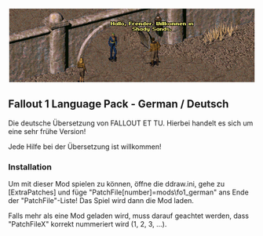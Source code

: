 <p align="center"><img src="fo1_german.png" alt="Fallout 1 German"/></p>

Fallout 1 Language Pack - German / Deutsch
------------------

Die deutsche Übersetzung von FALLOUT ET TU. Hierbei handelt es sich um eine sehr frühe Version!


Jede Hilfe bei der Übersetzung ist willkommen!

### Installation
Um mit dieser Mod spielen zu können, öffne die ddraw.ini, gehe zu [ExtraPatches] und füge "PatchFile[number]=mods\fo1_german" ans Ende der "PatchFile"-Liste!
Das Spiel wird dann die Mod laden.

Falls mehr als eine Mod geladen wird, muss darauf geachtet werden, dass "PatchFileX" korrekt nummeriert wird (1, 2, 3, ...).

